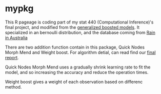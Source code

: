 # mypkg

This R pageage is coding part of my stat 440 (Computational Inference)'s final project, and modified from the [generalized boosted models](https://github.com/gbm-developers/gbm). It specialized in an bernoulli distribution, and the database coming from [Rain in Australia]( https://www.kaggle.com/jsphyg/weather-dataset-rattle-package)

There are two addition function contain in this package, Quick Nodes Morph Mend and Weight boost. For algorithm detial, can read find our [final report](https://github.com/hehedaozuiteng/mypkg/blob/master/final%20report.pdf). 

Quick Nodes Morph Mend uses a gradually shrink learning rate to fit the model, and so increasing the accuracy and reduce the operation times. 

Weight boost gives a weight of each observation based on differenc method. 


